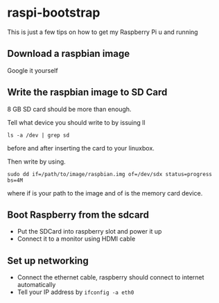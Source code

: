 # raspi-bootstrap

This is just a few tips on how to get my Raspberry Pi u and running

## Download a raspbian image

Google it yourself

## Write the raspbian image to SD Card

8 GB SD card should be more than enough.

Tell what device you should write to by issuing
ll 
```
ls -a /dev | grep sd
```

before and after inserting the card to your linuxbox.

Then write by using.

```
sudo dd if=/path/to/image/raspbian.img of=/dev/sdx status=progress bs=4M
```

where if is your path to the image and of is the memory card device.

## Boot Raspberry from the sdcard

- Put the SDCard into raspberry slot and power it up
- Connect it to a monitor using HDMI cable


## Set up networking

- Connect the ethernet cable, raspberry should connect to internet automatically
- Tell your IP address by `ifconfig -a eth0` 
